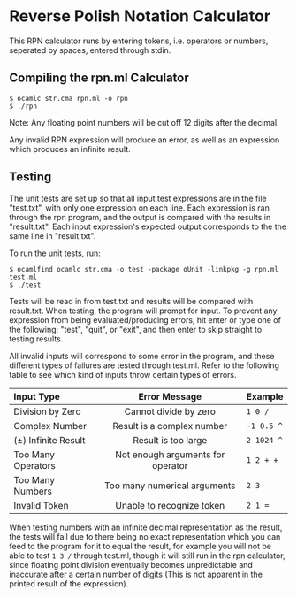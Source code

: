 # Reverse Polish Notation Calculator #
This RPN calculator runs by entering tokens, i.e. operators or numbers, seperated by spaces, entered through stdin.
## Compiling the rpn.ml Calculator ##
```console
$ ocamlc str.cma rpn.ml -o rpn
$ ./rpn
```
Note: Any floating point numbers will be cut off 12 digits after the decimal.

Any invalid RPN expression will produce an error, as well as an expression which produces an infinite result.
## Testing ##
The unit tests are set up so that all input test expressions are in the file "test.txt", with only one expression on each line. Each expression is ran through the rpn program, and the output is compared with the results in "result.txt". Each input expression's expected output corresponds to the the same line in "result.txt".

To run the unit tests, run:
```console
$ ocamlfind ocamlc str.cma -o test -package oUnit -linkpkg -g rpn.ml test.ml
$ ./test
```
Tests will be read in from test.txt and results will be compared with result.txt.
When testing, the program will prompt for input. To prevent any expression from being evaluated/producing errors, hit enter or type one of the following: "test", "quit", or "exit", and then enter to skip straight to testing results.

All invalid inputs will correspond to some error in the program, and these different types of failures are tested through test.ml. Refer to the following table to see which kind of inputs throw certain types of errors.

| Input Type            | Error Message                          | Example    |
|:----------------------|:--------------------------------------:|:-----------|
| Division by Zero      | Cannot divide by zero                  | `1 0 /`    |
| Complex Number        | Result is a complex number             | `-1 0.5 ^` |
| (±) Infinite Result   | Result is too large                    | `2 1024 ^` |
| Too Many Operators    | Not enough arguments for operator <op> | `1 2 + +`  |
| Too Many Numbers      | Too many numerical arguments           | `2 3`      |
| Invalid Token         | Unable to recognize token <token>      | `2 1 =`    |

When testing numbers with an infinite decimal representation as the result, the tests will fail due to there being no exact representation which you can feed to the program for it to equal the result, for example you will not be able to test `1 3 /` through test.ml, though it will still run in the rpn calculator, since floating point division eventually becomes unpredictable and inaccurate after a certain number of digits (This is not apparent in the printed result of the expression).